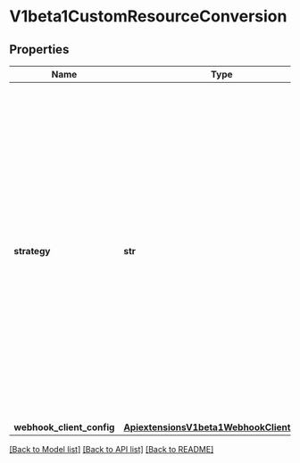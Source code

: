 # V1beta1CustomResourceConversion

## Properties
Name | Type | Description | Notes
------------ | ------------- | ------------- | -------------
**strategy** | **str** | &#x60;strategy&#x60; specifies the conversion strategy. Allowed values are: - &#x60;None&#x60;: The converter only change the apiVersion and would not touch any other field in the CR. - &#x60;Webhook&#x60;: API Server will call to an external webhook to do the conversion. Additional information is needed for this option. | 
**webhook_client_config** | [**ApiextensionsV1beta1WebhookClientConfig**](ApiextensionsV1beta1WebhookClientConfig.md) |  | [optional] 

[[Back to Model list]](../README.md#documentation-for-models) [[Back to API list]](../README.md#documentation-for-api-endpoints) [[Back to README]](../README.md)


